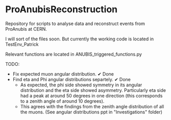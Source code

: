 # ProAnubisReconstruction
Repository for scripts to analyse data and reconstruct events from ProAnubis at CERN.

I will sort of the files soon. But currently the working code is located in TestEnv_Patrick

Relevant functions are located in ANUBIS_triggered_functions.py

TODO:
- Fix expected muon angular distribution. ✔ Done
- Find eta and Phi angular distributions separtely. ✔ Done
  - As expected, the phi side showed symmetry in its angular distribution and the eta side showed asymmetry. Particularly eta side had a peak at around 50 degrees in one direction (this corresponds to a zenith angle of around 10 degrees).
  - This agrees with the findings from the zenith angle distribution of all the muons. (See angular distributions ppt in "Investigations" folder)
